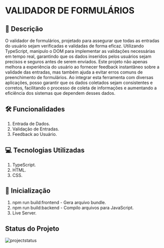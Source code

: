 # VALIDADOR DE FORMULÁRIOS

## 📝 Descrição

O validador de formulários, projetado para assegurar que todas as entradas do usuário sejam verificadas e validadas de forma eficaz. Utilizando TypeScript, manipulo o DOM para implementar as validações necessárias em tempo real, garantindo que os dados inseridos pelos usuários sejam precisos e seguros antes de serem enviados. Este projeto não apenas melhora a experiência do usuário ao fornecer feedback instantâneo sobre a validade das entradas, mas também ajuda a evitar erros comuns de preenchimento de formulários. Ao integrar esta ferramenta com diversas aplicações, posso garantir que os dados coletados sejam consistentes e corretos, facilitando o processo de coleta de informações e aumentando a eficiência dos sistemas que dependem desses dados.

## 🛠️ Funcionalidades

1. Entrada de Dados.
2. Validação de Entradas.
3. Feedback ao Usuário.

## 💻 Tecnologias Utilizadas

1. TypeScript.
2. HTML.
3. CSS.

## 🔰 Inicialização

1. npm run build:frontend - Gera arquivo bundle.
2. npm run build:backend - Compilo arquivos para JavaScript.
3. Live Server.

## Status do Projeto

<img alt="projectstatus" src="https://img.shields.io/badge/Status do Projeto-Finalizado-gre">
